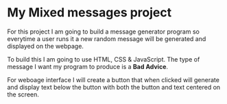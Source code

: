 # My Mixed messages project

For this project I am going to build a message generator program so everytime a user runs it
a new random message will be generated and displayed on the webpage.

To build this I am going to use HTML, CSS & JavaScript. The type of message I want my program 
to produce is a __Bad Advice__.

For weboage interface I will create a button that when clicked will generate and display text
below the button with both the button and text centered on the screen.
